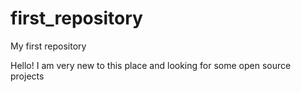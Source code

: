 # first_repository
My first repository

Hello! I am very new to this place and looking for some open source projects
